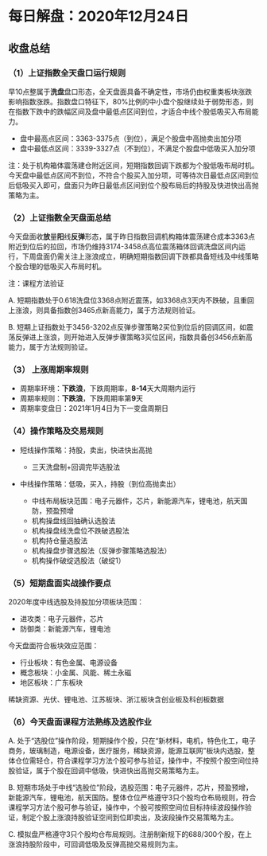 # 每日解盘：2020年12月24日

## 收盘总结

### （1）上证指数全天盘口运行规则

早10点整属于**洗盘**盘口形态，全天盘面具备不确定性，市场仍由权重类板块涨跌影响指数涨跌。指数盘口特征下，80%比例的中小盘个股继续处于弱势形态，则在指数下跌中的跌幅区间及盘中最低点区间到位，才适合中线个股低吸买入布局能力。

- 盘中最高点区间：3363-3375点（到位），满足个股盘中高抛卖出加分项
- 盘中最低点区间：3339-3327点（不到位），不满足个股盘中低吸买入加分项

注：处于机构箱体震荡建仓附近区间，短期指数回调下跌都为个股低吸布局时机。今天盘中最低点区间不到位，不符合个股买入加分项，可等待次日最低点区间到位后低吸买入即可，盘面只为昨日最低点区间到位个股布局后的持股及快进快出高抛策略为主。

### （2）上证指数全天盘面总结

今天盘面收**放**量**阳**线**反弹**形态，属于昨日指数回调机构箱体震荡建仓成本3363点附近到位后的拉回，市场仍维持3174-3458点高位震荡箱体回调洗盘区间内运行，下周盘面仍需关注上涨浪成立，明确短期指数回调下跌都具备短线及中线策略个股合理的低吸买入布局时机。

注：课程方法验证

A. 短期指数处于0.618洗盘位3368点附近震荡，如3368点3天内不跌破，且重回上涨浪，则具备指数创3465点新高能力，属于方法规则验证。

B. 短期上证指数处于3456-3202点反弹步骤策略2买位到位后的回调区间，如震荡反弹进上涨浪，则开始进入反弹步骤策略3买位区间，指数具备创3456点新高能力，属于方法规则验证。

### （3） 上涨周期率规则

- 周期率环境：**下跌浪**，下跌周期率，**8-14**天大周期内运行
- 周期率规则：**下跌浪**，下跌周期率第**9**天
- 周期率变盘日：2021年1月4日为下一变盘周期日

### （4）操作策略及交易规则

- 短线操作策略：持股，卖出，快进快出高抛
  - 三天洗盘制+回调完毕选股法

- 中线操作策略：低吸，买入，持股（到位高抛卖出）
  - 中线布局板块范围：电子元器件，芯片，新能源汽车，锂电池，航天国防，预盈预增
  - 机构操盘线回抽确认选股法
  - 机构操盘线洗盘位不跌破选股法
  - 机构持仓量选股法
  - 机构操盘步骤选股法（反弹步骤策略选股法）
  - 机构操作破绽选股法（破绽1）

### （5）短期盘面实战操作要点

2020年度中线选股及持股加分项板块范围：

- 进攻类：电子元器件，芯片
- 防御类：新能源汽车，锂电池

今天盘面符合板块效应范围：

- 行业板块：有色金属、电源设备
- 概念板块：小金属、风能、稀土永磁
- 地区板块：广东板块

稀缺资源、光伏、锂电池、江苏板块、浙江板块含创业板及科创板数据

### （6）今天盘面课程方法熟练及选股作业

A. 处于“选股位”操作阶段，短期操作个股，只在“新材料，电机，特色化工，电子商务，玻璃制造，电源设备，医疗服务，稀缺资源，能源互联网”板块内选股，整体仓位需轻仓，符合课程学习方法个股可参与验证，操作中，不按照个股空间位持股验证，属于个股在回调中低吸，快进快出高抛交易策略为主。

B. 短期市场处于中线“选股位”阶段，选股范围：电子元器件，芯片，预盈预增，新能源汽车，锂电池，航天国防。整体仓位严格遵守3只个股均仓布局规则，符合课程学习方法个股可参与验证，操作中，个股可按照空间位目标持续波段操作验证，制定个股上涨浪持股验证空间到位即卖出，及波段操作交易策略为主。

C. 模拟盘严格遵守3只个股均仓布局规则。注册制新规下的688/300个股，在上涨浪持股阶段中，可回调低吸及反弹高抛交易规则为主。
